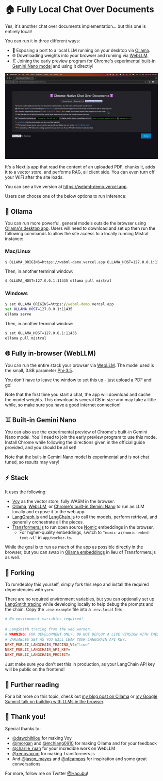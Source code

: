 # 🏠 Fully Local Chat Over Documents

Yes, it's another chat over documents implementation... but this one is entirely local!

You can run it in three different ways:

- 🦙 Exposing a port to a local LLM running on your desktop via [Ollama](https://ollama.ai).
- 🌐 Downloading weights into your browser and running via [WebLLM](https://webllm.mlc.ai/).
- ♊ Joining the early preview program for [Chrome's experimental built-in Gemini Nano model](https://developer.chrome.com/docs/ai/built-in) and using it directly!

![](/public/images/demo_builtin_chrome.gif)

It's a Next.js app that read the content of an uploaded PDF, chunks it, adds it to a vector store, and
performs RAG, all client side. You can even turn off your WiFi after the site loads.

You can see a live version at https://webml-demo.vercel.app.

Users can choose one of the below options to run inference:

## 🦙 Ollama

You can run more powerful, general models outside the browser using [Ollama's desktop app](https://ollama.ai). Users will need to download and set up then run the following commands to allow the site access to a locally running Mistral instance:

### Mac/Linux

```bash
$ OLLAMA_ORIGINS=https://webml-demo.vercel.app OLLAMA_HOST=127.0.0.1:11435 ollama serve
```

Then, in another terminal window:

```bash
$ OLLAMA_HOST=127.0.0.1:11435 ollama pull mistral
```

### Windows

```cmd
$ set OLLAMA_ORIGINS=https://webml-demo.vercel.app
set OLLAMA_HOST=127.0.0.1:11435
ollama serve
```

Then, in another terminal window:

```cmd
$ set OLLAMA_HOST=127.0.0.1:11435
ollama pull mistral
```

## 🌐 Fully in-browser (WebLLM)

You can run the entire stack your browser via [WebLLM](https://webllm.mlc.ai/). The model used is the small, 3.8B parameter [Phi-3.5](https://huggingface.co/microsoft/Phi-3.5-mini-instruct).

You don't have to leave the window to set this up - just upload a PDF and go!

Note that the first time you start a chat, the app will download and cache the model weights. This download is several GB in size and may take a little while, so make sure you have a good internet connection!

## ♊ Built-in Gemini Nano

You can also use the experimental preview of Chrome's built-in Gemini Nano model. You'll need to join the early preview program to use this mode. Install Chrome while following the directions given in the official guide provided, and you should be all set!

Note that the built-in Gemini Nano model is experimental and is not chat tuned, so results may vary!

## ⚡ Stack

It uses the following:

- [Voy](https://github.com/tantaraio/voy) as the vector store, fully WASM in the browser.
- [Ollama](https://ollama.ai/), [WebLLM](https://webllm.mlc.ai/), or [Chrome's built-in Gemini Nano](https://developer.chrome.com/docs/ai/built-in) to run an LLM locally and expose it to the web app.
- [LangGraph.js](https://langchain-ai.github.io/langgraphjs/) and [LangChain.js](https://js.langchain.com) to call the models, perform retrieval, and generally orchestrate all the pieces.
- [Transformers.js](https://huggingface.co/docs/transformers.js/index) to run open source [Nomic](https://www.nomic.ai/) embeddings in the browser.
  - For higher-quality embeddings, switch to `"nomic-ai/nomic-embed-text-v1"` in `app/worker.ts`.

While the goal is to run as much of the app as possible directly in the browser, but you can swap in [Ollama embeddings](https://js.langchain.com/docs/modules/data_connection/text_embedding/integrations/ollama) in lieu of Transformers.js as well.

## 🔱 Forking

To run/deploy this yourself, simply fork this repo and install the required dependencies with `yarn`.

There are no required environment variables, but you can optionally set up [LangSmith tracing](https://smith.langchain.com/) while developing locally to help debug the prompts and the chain. Copy the `.env.example` file into a `.env.local` file:

```ini
# No environment variables required!

# LangSmith tracing from the web worker.
# WARNING: FOR DEVELOPMENT ONLY. DO NOT DEPLOY A LIVE VERSION WITH THESE
# VARIABLES SET AS YOU WILL LEAK YOUR LANGCHAIN API KEY.
NEXT_PUBLIC_LANGCHAIN_TRACING_V2="true"
NEXT_PUBLIC_LANGCHAIN_API_KEY=
NEXT_PUBLIC_LANGCHAIN_PROJECT=
```

Just make sure you don't set this in production, as your LangChain API key will be public on the frontend!

## 📖 Further reading

For a bit more on this topic, check out [my blog post on Ollama](https://ollama.ai/blog/building-llm-powered-web-apps) or [my Google Summit talk on building with LLMs in the browser](https://www.youtube.com/watch?v=-1sdWLr3TbI).

## 🙏 Thank you!

Special thanks to:

- [@dawchihliou](https://twitter.com/dawchihliou) for making Voy
- [@jmorgan](https://twitter.com/jmorgan) and [@mchiang0610](https://twitter.com/mchiang0610) for making Ollama and for your feedback
- [@charlie_ruan](https://twitter.com/charlie_ruan) for your incredible work on WebLLM
- [@xenovacom](https://twitter.com/xenovacom) for making Transformers.js
- And [@jason_mayes](https://twitter.com/jason_mayes) and [@nfcampos](https://twitter.com/nfcampos) for inspiration and some great conversations.

For more, follow me on Twitter [@Hacubu](https://x.com/hacubu)!
